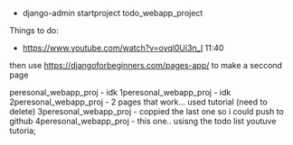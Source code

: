 - django-admin startproject todo_webapp_project

Things to do:
- https://www.youtube.com/watch?v=ovql0Ui3n_I
11:40

then use https://djangoforbeginners.com/pages-app/
to make a seccond page


peresonal_webapp_proj - idk
1peresonal_webapp_proj - idk
2peresonal_webapp_proj - 2 pages that work... used tutorial (need to delete)
3peresonal_webapp_proj - coppied the last one so i could push to github
4peresonal_webapp_proj - this one.. usisng the todo list youtuve tutoria;

